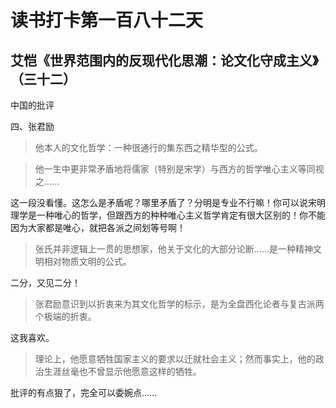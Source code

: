 读书打卡第一百八十二天
===

艾恺《世界范围内的反现代化思潮：论文化守成主义》（三十二）
---

中国的批评

四、张君励

> 他本人的文化哲学：一种很通行的集东西之精华型的公式。

> 他一生中更非常矛盾地将儒家（特别是宋学）与西方的哲学唯心主义等同视之……

这一段没看懂。这怎么是矛盾呢？哪里矛盾了？分明是专业不行嘛！你可以说宋明理学是一种唯心的哲学，但跟西方的种种唯心主义哲学肯定有很大区别的！你不能因为大家都是唯心，就把各派之间划等号啊！

> 张氏并非逻辑上一贯的思想家，他关于文化的大部分论断……是一种精神文明相对物质文明的公式。

二分，又见二分！

> 张君励意识到以折衷来为其文化哲学的标示，是为全盘西化论者与复古派两个极端的折衷。

这我喜欢。

> 理论上，他愿意牺牲国家主义的要求以迁就社会主义；然而事实上，他的政治生涯丝毫也不曾显示他愿意这样的牺牲。

批评的有点狠了，完全可以委婉点……